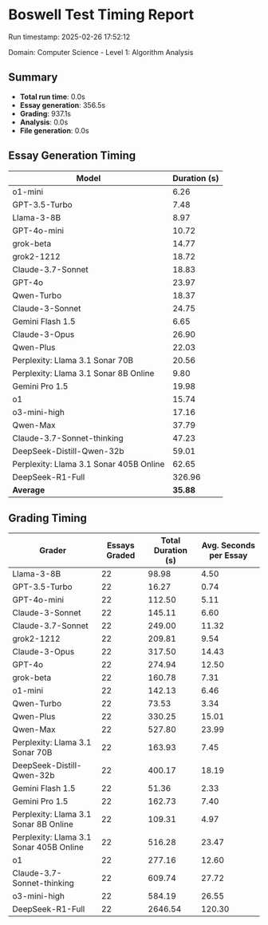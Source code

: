 # Boswell Test Timing Report

Run timestamp: 2025-02-26 17:52:12

Domain: Computer Science - Level 1: Algorithm Analysis

## Summary

- **Total run time**: 0.0s
- **Essay generation**: 356.5s
- **Grading**: 937.1s
- **Analysis**: 0.0s
- **File generation**: 0.0s

## Essay Generation Timing

| Model | Duration (s) |
|-------|-------------|
| o1-mini | 6.26 |
| GPT-3.5-Turbo | 7.48 |
| Llama-3-8B | 8.97 |
| GPT-4o-mini | 10.72 |
| grok-beta | 14.77 |
| grok2-1212 | 18.72 |
| Claude-3.7-Sonnet | 18.83 |
| GPT-4o | 23.97 |
| Qwen-Turbo | 18.37 |
| Claude-3-Sonnet | 24.75 |
| Gemini Flash 1.5 | 6.65 |
| Claude-3-Opus | 26.90 |
| Qwen-Plus | 22.03 |
| Perplexity: Llama 3.1 Sonar 70B | 20.56 |
| Perplexity: Llama 3.1 Sonar 8B Online | 9.80 |
| Gemini Pro 1.5 | 19.98 |
| o1 | 15.74 |
| o3-mini-high | 17.16 |
| Qwen-Max | 37.79 |
| Claude-3.7-Sonnet-thinking | 47.23 |
| DeepSeek-Distill-Qwen-32b | 59.01 |
| Perplexity: Llama 3.1 Sonar 405B Online | 62.65 |
| DeepSeek-R1-Full | 326.96 |
| **Average** | **35.88** |

## Grading Timing

| Grader | Essays Graded | Total Duration (s) | Avg. Seconds per Essay |
|--------|---------------|-------------------|------------------------|
| Llama-3-8B | 22 | 98.98 | 4.50 |
| GPT-3.5-Turbo | 22 | 16.27 | 0.74 |
| GPT-4o-mini | 22 | 112.50 | 5.11 |
| Claude-3-Sonnet | 22 | 145.11 | 6.60 |
| Claude-3.7-Sonnet | 22 | 249.00 | 11.32 |
| grok2-1212 | 22 | 209.81 | 9.54 |
| Claude-3-Opus | 22 | 317.50 | 14.43 |
| GPT-4o | 22 | 274.94 | 12.50 |
| grok-beta | 22 | 160.78 | 7.31 |
| o1-mini | 22 | 142.13 | 6.46 |
| Qwen-Turbo | 22 | 73.53 | 3.34 |
| Qwen-Plus | 22 | 330.25 | 15.01 |
| Qwen-Max | 22 | 527.80 | 23.99 |
| Perplexity: Llama 3.1 Sonar 70B | 22 | 163.93 | 7.45 |
| DeepSeek-Distill-Qwen-32b | 22 | 400.17 | 18.19 |
| Gemini Flash 1.5 | 22 | 51.36 | 2.33 |
| Gemini Pro 1.5 | 22 | 162.73 | 7.40 |
| Perplexity: Llama 3.1 Sonar 8B Online | 22 | 109.31 | 4.97 |
| Perplexity: Llama 3.1 Sonar 405B Online | 22 | 516.28 | 23.47 |
| o1 | 22 | 277.16 | 12.60 |
| Claude-3.7-Sonnet-thinking | 22 | 609.74 | 27.72 |
| o3-mini-high | 22 | 584.19 | 26.55 |
| DeepSeek-R1-Full | 22 | 2646.54 | 120.30 |